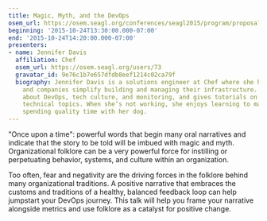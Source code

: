 ```yaml
---
title: Magic, Myth, and the DevOps
osem_url: https://osem.seagl.org/conferences/seagl2015/program/proposals/65
beginning: '2015-10-24T13:30:00.000-07:00'
end: '2015-10-24T14:20:00.000-07:00'
presenters:
- name: Jennifer Davis
  affiliation: Chef
  osem_url: https://osem.seagl.org/users/73
  gravatar_id: 9e76c1b7e657dfdb8eef1214c02ca79f
  biography: Jennifer Davis is a solutions engineer at Chef where she helps both individuals
    and companies simplify building and managing their infrastructure. She has spoken
    about DevOps, tech culture, and monitoring, and gives tutorials on a variety of
    technical topics. When she’s not working, she enjoys learning to make things and
    spending quality time with her dog.
---
```


"Once upon a time":  powerful words that begin many oral
narratives and indicate that the story to be told will be imbued
with magic and myth.  Organizational folklore can be a very powerful
force for instilling or perpetuating behavior, systems, and culture
within an organization.

Too often, fear and negativity are the driving forces in the folklore
behind many organizational traditions.  A positive narrative that
embraces the customs and traditions of a healthy, balanced feedback
loop can help jumpstart your DevOps journey.  This talk will help you
frame your narrative alongside metrics and use folklore as a catalyst
for positive change.
